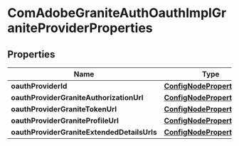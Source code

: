 
# ComAdobeGraniteAuthOauthImplGraniteProviderProperties

## Properties
Name | Type | Description | Notes
------------ | ------------- | ------------- | -------------
**oauthProviderId** | [**ConfigNodePropertyString**](ConfigNodePropertyString.md) |  |  [optional]
**oauthProviderGraniteAuthorizationUrl** | [**ConfigNodePropertyString**](ConfigNodePropertyString.md) |  |  [optional]
**oauthProviderGraniteTokenUrl** | [**ConfigNodePropertyString**](ConfigNodePropertyString.md) |  |  [optional]
**oauthProviderGraniteProfileUrl** | [**ConfigNodePropertyString**](ConfigNodePropertyString.md) |  |  [optional]
**oauthProviderGraniteExtendedDetailsUrls** | [**ConfigNodePropertyString**](ConfigNodePropertyString.md) |  |  [optional]



